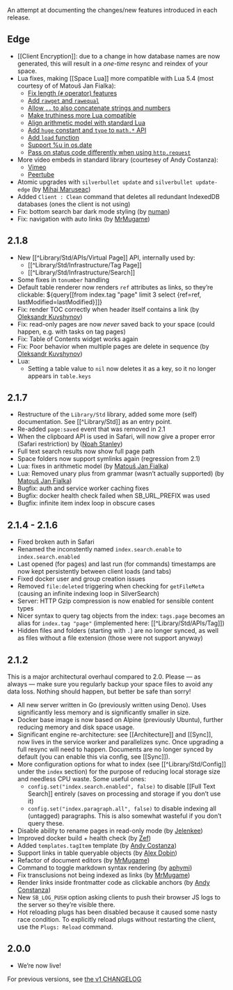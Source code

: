 An attempt at documenting the changes/new features introduced in each release.

## Edge
* [[Client Encryption]]: due to a change in how database names are now generated, this will result in a _one-time_ resync and reindex of your space.
* Lua fixes, making [[Space Lua]] more compatible with Lua 5.4 (most courtesy of of Matouš Jan Fialka):
  * [Fix length (`#` operator) features](https://github.com/silverbulletmd/silverbullet/pull/1637)
  * [Add `rawget` and `rawequal`](https://github.com/silverbulletmd/silverbullet/pull/1647)
  * [Allow `..` to also concatenate strings and numbers](https://github.com/silverbulletmd/silverbullet/pull/1648)
  * [Make truthiness more Lua compatible](https://github.com/silverbulletmd/silverbullet/pull/1644)
  * [Align arithmetic model with standard Lua](https://github.com/silverbulletmd/silverbullet/pull/1611)
  * [Add `huge` constant and `type` to `math.*` API](https://github.com/silverbulletmd/silverbullet/pull/1632)
  * [Add `load` function](https://github.com/silverbulletmd/silverbullet/pull/1631)
  * [Support %u in os.date](https://github.com/silverbulletmd/silverbullet/issues/1598)
  * [Pass on status code differently when using `http.request`](https://github.com/silverbulletmd/silverbullet/issues/1608)
* More video embeds in standard library (courtesey of Andy Costanza):
  * [Vimeo](https://github.com/silverbulletmd/silverbullet/pull/1616)
  * [Peertube](https://github.com/silverbulletmd/silverbullet/pull/1612)
* Atomic upgrades with `silverbullet update` and `silverbullet update-edge` (by [Mihai Maruseac](https://github.com/silverbulletmd/silverbullet/pull/1634))
* Added `Client : Clean` command that deletes all redundant IndexedDB databases (ones the client is not using)
* Fix: bottom search bar dark mode styling (by [numan](https://github.com/silverbulletmd/silverbullet/pull/1614))
* Fix: navigation with auto links (by [MrMugame](https://github.com/silverbulletmd/silverbullet/pull/1607))

## 2.1.8
* New [[^Library/Std/APIs/Virtual Page]] API, internally used by:
  * [[^Library/Std/Infrastructure/Tag Page]]
  * [[^Library/Std/Infrastructure/Search]]
* Some fixes in `tonumber` handling
* Default table renderer now renders `ref` attributes as links, so they’re clickable:
  ${query[[from index.tag "page" limit 3 select {ref=ref, lastModified=lastModified}]]}
* Fix: render TOC correctly when header itself contains a link (by [Oleksandr Kuvshynov](https://github.com/silverbulletmd/silverbullet/pull/1597))
* Fix: read-only pages are now _never_ saved back to your space (could happen, e.g. with tasks on tag pages)
* Fix: Table of Contents widget works again
* Fix: Poor behavior when multiple pages are delete in sequence (by [Oleksandr Kuvshynov](https://github.com/silverbulletmd/silverbullet/pull/1599))
* Lua:
  * Setting a table value to `nil` now deletes it as a key, so it no longer appears in `table.keys`

## 2.1.7
* Restructure of the `Library/Std` library, added some more (self) documentation. See [[^Library/Std]] as an entry point.
* Re-added `page:saved` event that was removed in 2.1
* When the clipboard API is used in Safari, will now give a proper error (Safari restriction) by ([Noah Stanley](https://github.com/silverbulletmd/silverbullet/pull/1575))
* Full text search results now show full page path
* Space folders now support symlinks again (regression from 2.1)
* Lua: fixes in arithmetic model (by [Matouš Jan Fialka](https://github.com/silverbulletmd/silverbullet/pull/1587))
* Lua: Removed unary plus from grammar (wasn’t actually supported) (by [Matouš Jan Fialka](https://github.com/silverbulletmd/silverbullet/pull/1585))
* Bugfix: auth and service worker caching fixes
* Bugfix: docker health check failed when SB_URL_PREFIX was used
* Bugfix: infinite item index loop in obscure cases

## 2.1.4 - 2.1.6
* Fixed broken auth in Safari
* Renamed the inconstently named `index.search.enable` to `index.search.enabled`
* Last opened (for pages) and last run (for commands) timestamps are now kept persistently between client loads (and tabs)
* Fixed docker user and group creation issues
* Removed `file:deleted` triggering when checking for `getFileMeta` (causing an infinite indexing loop in SilverSearch)
* Server: HTTP Gzip compression is now enabled for sensible content types
* Nicer syntax to query tag objects from the index: `tags.page` becomes an alias for `index.tag "page"` (implemented here: [[^Library/Std/APIs/Tag]])
* Hidden files and folders (starting with `.`) are no longer synced, as well as files without a file extension (those were not support anyway)

## 2.1.2
This is a major architectural overhaul compared to 2.0. Please — as always — make sure you regularly backup your space files to avoid any data loss. Nothing should happen, but better be safe than sorry!

* All new server written in Go (previously written using Deno). Uses significantly less memory and is significantly smaller in size.
* Docker base image is now based on Alpine (previously Ubuntu), further reducing memory and disk space usage.
* Significant engine re-architecture: see [[Architecture]] and [[Sync]], now lives in the service worker and parallelizes sync. Once upgrading a full resync will need to happen. Documents are no longer synced by default (you can enable this via config, see [[Sync]]).
* More configuration options for what to index (see [[^Library/Std/Config]] under the `index` section) for the purpose of reducing local storage size and needless CPU waste. Some useful ones:
  * `config.set("index.search.enabled", false)` to disable [[Full Text Search]] entirely (saves on processing and storage if you don’t use it)
  * `config.set("index.paragraph.all", false)` to disable indexing all (untagged) paragraphs. This is also somewhat wasteful if you don’t query these.
* Disable ability to rename pages in read-only mode (by [Jelenkee](https://github.com/silverbulletmd/silverbullet/pull/1509))
* Improved docker build + health check (by [Zef](https://github.com/silverbulletmd/silverbullet/issues/1515))
* Added `templates.tagItem` template (by [Andy Costanza](https://github.com/silverbulletmd/silverbullet/commit/6d4f964a6e2a4f7dae04aa7558defcaa9f1f1a86))
* Support links in table queryable objects (by [Alex Dobin](https://github.com/silverbulletmd/silverbullet/commit/f5aef74a87bc92c133968a37f992fe0c2b25ccf4))
* Refactor of document editors (by [MrMugame](https://github.com/silverbulletmd/silverbullet/commit/4706be29e6a155bdd4c3aa7508a0383496d77369))
* Command to toggle markdown syntax rendering (by [aphymi](https://github.com/silverbulletmd/silverbullet/commit/6914d4bc319781b4dc2b0d657bee77db405af2bf))
* Fix transclusions not being indexed as links (by [MrMugame](https://github.com/silverbulletmd/silverbullet/pull/1539))
* Render links inside frontmatter code as clickable anchors (by [Andy Constanza](https://github.com/silverbulletmd/silverbullet/pull/1552))
* New `SB_LOG_PUSH` option asking clients to push their browser JS logs to the server so they’re visible there.
* Hot reloading plugs has been disabled because it caused some nasty race condition. To explicitly reload plugs without restarting the client, use the `Plugs: Reload` command.

## 2.0.0
* We’re now live!

For previous versions, see [the v1 CHANGELOG](https://v1.silverbullet.md/CHANGELOG)

